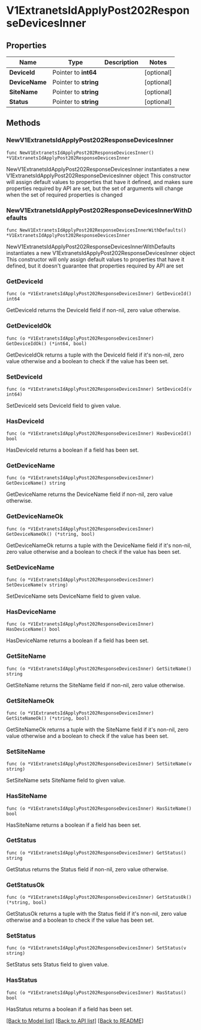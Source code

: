 # V1ExtranetsIdApplyPost202ResponseDevicesInner

## Properties

Name | Type | Description | Notes
------------ | ------------- | ------------- | -------------
**DeviceId** | Pointer to **int64** |  | [optional] 
**DeviceName** | Pointer to **string** |  | [optional] 
**SiteName** | Pointer to **string** |  | [optional] 
**Status** | Pointer to **string** |  | [optional] 

## Methods

### NewV1ExtranetsIdApplyPost202ResponseDevicesInner

`func NewV1ExtranetsIdApplyPost202ResponseDevicesInner() *V1ExtranetsIdApplyPost202ResponseDevicesInner`

NewV1ExtranetsIdApplyPost202ResponseDevicesInner instantiates a new V1ExtranetsIdApplyPost202ResponseDevicesInner object
This constructor will assign default values to properties that have it defined,
and makes sure properties required by API are set, but the set of arguments
will change when the set of required properties is changed

### NewV1ExtranetsIdApplyPost202ResponseDevicesInnerWithDefaults

`func NewV1ExtranetsIdApplyPost202ResponseDevicesInnerWithDefaults() *V1ExtranetsIdApplyPost202ResponseDevicesInner`

NewV1ExtranetsIdApplyPost202ResponseDevicesInnerWithDefaults instantiates a new V1ExtranetsIdApplyPost202ResponseDevicesInner object
This constructor will only assign default values to properties that have it defined,
but it doesn't guarantee that properties required by API are set

### GetDeviceId

`func (o *V1ExtranetsIdApplyPost202ResponseDevicesInner) GetDeviceId() int64`

GetDeviceId returns the DeviceId field if non-nil, zero value otherwise.

### GetDeviceIdOk

`func (o *V1ExtranetsIdApplyPost202ResponseDevicesInner) GetDeviceIdOk() (*int64, bool)`

GetDeviceIdOk returns a tuple with the DeviceId field if it's non-nil, zero value otherwise
and a boolean to check if the value has been set.

### SetDeviceId

`func (o *V1ExtranetsIdApplyPost202ResponseDevicesInner) SetDeviceId(v int64)`

SetDeviceId sets DeviceId field to given value.

### HasDeviceId

`func (o *V1ExtranetsIdApplyPost202ResponseDevicesInner) HasDeviceId() bool`

HasDeviceId returns a boolean if a field has been set.

### GetDeviceName

`func (o *V1ExtranetsIdApplyPost202ResponseDevicesInner) GetDeviceName() string`

GetDeviceName returns the DeviceName field if non-nil, zero value otherwise.

### GetDeviceNameOk

`func (o *V1ExtranetsIdApplyPost202ResponseDevicesInner) GetDeviceNameOk() (*string, bool)`

GetDeviceNameOk returns a tuple with the DeviceName field if it's non-nil, zero value otherwise
and a boolean to check if the value has been set.

### SetDeviceName

`func (o *V1ExtranetsIdApplyPost202ResponseDevicesInner) SetDeviceName(v string)`

SetDeviceName sets DeviceName field to given value.

### HasDeviceName

`func (o *V1ExtranetsIdApplyPost202ResponseDevicesInner) HasDeviceName() bool`

HasDeviceName returns a boolean if a field has been set.

### GetSiteName

`func (o *V1ExtranetsIdApplyPost202ResponseDevicesInner) GetSiteName() string`

GetSiteName returns the SiteName field if non-nil, zero value otherwise.

### GetSiteNameOk

`func (o *V1ExtranetsIdApplyPost202ResponseDevicesInner) GetSiteNameOk() (*string, bool)`

GetSiteNameOk returns a tuple with the SiteName field if it's non-nil, zero value otherwise
and a boolean to check if the value has been set.

### SetSiteName

`func (o *V1ExtranetsIdApplyPost202ResponseDevicesInner) SetSiteName(v string)`

SetSiteName sets SiteName field to given value.

### HasSiteName

`func (o *V1ExtranetsIdApplyPost202ResponseDevicesInner) HasSiteName() bool`

HasSiteName returns a boolean if a field has been set.

### GetStatus

`func (o *V1ExtranetsIdApplyPost202ResponseDevicesInner) GetStatus() string`

GetStatus returns the Status field if non-nil, zero value otherwise.

### GetStatusOk

`func (o *V1ExtranetsIdApplyPost202ResponseDevicesInner) GetStatusOk() (*string, bool)`

GetStatusOk returns a tuple with the Status field if it's non-nil, zero value otherwise
and a boolean to check if the value has been set.

### SetStatus

`func (o *V1ExtranetsIdApplyPost202ResponseDevicesInner) SetStatus(v string)`

SetStatus sets Status field to given value.

### HasStatus

`func (o *V1ExtranetsIdApplyPost202ResponseDevicesInner) HasStatus() bool`

HasStatus returns a boolean if a field has been set.


[[Back to Model list]](../README.md#documentation-for-models) [[Back to API list]](../README.md#documentation-for-api-endpoints) [[Back to README]](../README.md)


